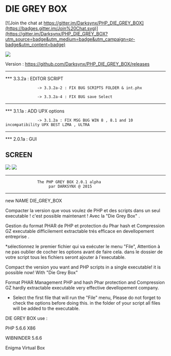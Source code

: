 # DIE GREY BOX

[![Join the chat at https://gitter.im/Darksynx/PHP_DIE_GREY_BOX](https://badges.gitter.im/Join%20Chat.svg)](https://gitter.im/Darksynx/PHP_DIE_GREY_BOX?utm_source=badge&utm_medium=badge&utm_campaign=pr-badge&utm_content=badge)

![](https://cloud.githubusercontent.com/assets/9467611/7755893/c2670214-fff7-11e4-9dc4-6de2a4f76569.png)

Version :
                  https://github.com/Darksynx/PHP_DIE_GREY_BOX/releases 

----------------------------------------------------------------------------     
 *** 3.3.2a : EDITOR SCRIPT
 
                  -> 3.3.2a-2 : FIX BUG SCRIPTS FOLDER & int.phx
  
                  -> 3.3.2a-4 : FIX BUG save Select 
  
----------------------------------------------------------------------------
 *** 3.1.1a : ADD UPX options
 
                  -> 3.1.2a : FIX MSG BUG WIN 8 , 8.1 and 10 incompatibility UPX BEST LZMA , ULTRA 
 
 ---------------------------------------------------------------------------- 
 *** 2.0.1a : GUI


SCREEN 
--------------------------------------------------------------------
![](https://cloud.githubusercontent.com/assets/9467611/7734285/34752bba-ff35-11e4-91b4-053d51dc1087.png)
![](https://cloud.githubusercontent.com/assets/9467611/7703104/93c28938-fe35-11e4-8eb6-8612d9c5ab39.png)



-------------------------------------------------------------------- 
                  The PHP GREY BOX 2.0.1 alpha
                       par DARKSYNX @ 2015 
-------------------------------------------------------------------- 

 new NAME DIE_GREY_BOX 	

Compacter la version que vous voulez de PHP et des scripts dans un seul executable ! 
c'est possible maintenant ! Avec la "Die Grey Box" . 

Gestion du format PHAR de PHP et protection du Phar hash et Compression GZ
executable difficilement extractable trés efficace en 
devellopement entreprise . 


 *sélectionnez le premier fichier qui va exécuter le menu "File",
  Attention à ne pas oublier de cocher les options avant de faire cela.
  dans le dossier de votre script tous les fichiers seront ajouter à l'executable.

Compact the version you want and PHP scripts in a single executable!
it is possible now! With "Die Grey Box"

Format PHAR Management PHP and hash Phar protection and Compression GZ
hardly extractable executable very effective
devellopement company.

* Select the first file that will run the "File" menu,
   Please do not forget to check the options before doing this.
   in the folder of your script all files will be added to the executable. 

DIE GREY BOX use :

PHP 5.6.6 X86 

WIBNINDER 5.6.6 

Enigma Virtual Box




